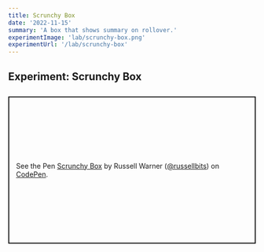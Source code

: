 ```yaml
---
title: Scrunchy Box
date: '2022-11-15'
summary: 'A box that shows summary on rollover.'
experimentImage: 'lab/scrunchy-box.png'
experimentUrl: '/lab/scrunchy-box'
---
```


## Experiment: Scrunchy Box

<div class="experiment">
<p class="codepen" data-height="600" data-default-tab="html,result" data-slug-hash="PoKEbdp" data-pen-title="Scrunchy Box" data-user="russellbits" style="height: 300px; box-sizing: border-box; display: flex; align-items: center; justify-content: center; border: 2px solid; margin: 1em 0; padding: 1em;">
  <span>See the Pen <a href="https://codepen.io/russellbits/pen/PoKEbdp">
  Scrunchy Box</a> by Russell Warner (<a href="https://codepen.io/russellbits">@russellbits</a>)
  on <a href="https://codepen.io">CodePen</a>.</span>
</p>
<script async src="https://cpwebassets.codepen.io/assets/embed/ei.js"></script>
</div>

<style>
.experiment {
    margin: 2em 0 0 0;
}
</style>
